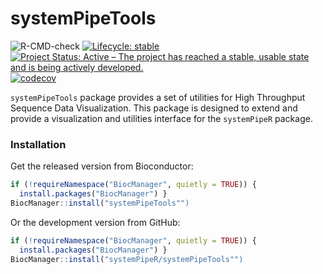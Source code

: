 # systemPipeTools

<!-- badges: start -->
![R-CMD-check](https://github.com/systemPipeR/systemPipeTools/workflows/R-CMD-check/badge.svg)
[![Lifecycle: stable](https://img.shields.io/badge/lifecycle-stable-green.svg)](https://www.tidyverse.org/lifecycle/#experimental)
[![Project Status: Active – The project has reached a stable, usable state and is being actively developed.](https://www.repostatus.org/badges/latest/active.svg)](https://www.repostatus.org/#active)
[![codecov](https://codecov.io/gh/systemPipeR/systemPipeTools/branch/master/graph/badge.svg?token=PwWVN6tTh3)](https://codecov.io/gh/systemPipeR/systemPipeTools)
<!-- badges: end -->

`systemPipeTools` package provides a set of utilities for High Throughput Sequence Data
Visualization. This package is designed to extend and provide a visualization
and utilities interface for the `systemPipeR` package. 

### Installation

Get the released version from Bioconductor:

```r
if (!requireNamespace("BiocManager", quietly = TRUE)) {
  install.packages("BiocManager") }
BiocManager::install("systemPipeTools"")
```
Or the development version from GitHub:
```r
if (!requireNamespace("BiocManager", quietly = TRUE)) {
  install.packages("BiocManager") }
BiocManager::install("systemPipeR/systemPipeTools"")
```
